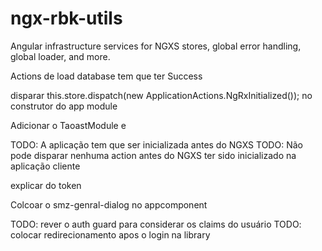# ngx-rbk-utils
Angular infrastructure services for NGXS stores, global error handling, global loader, and more.

Actions de load database tem que ter Success

disparar this.store.dispatch(new ApplicationActions.NgRxInitialized()); no construtor do app module

Adicionar o TaoastModule e <p-toast>

TODO: A aplicação tem que ser inicializada antes do NGXS
TODO: Não pode disparar nenhuma action antes do NGXS ter sido inicializado na aplicação cliente

explicar do token

Colcoar o smz-genral-dialog no appcomponent

TODO: rever o auth guard para considerar os claims do usuário
TODO: colocar redirecionamento apos o login na library